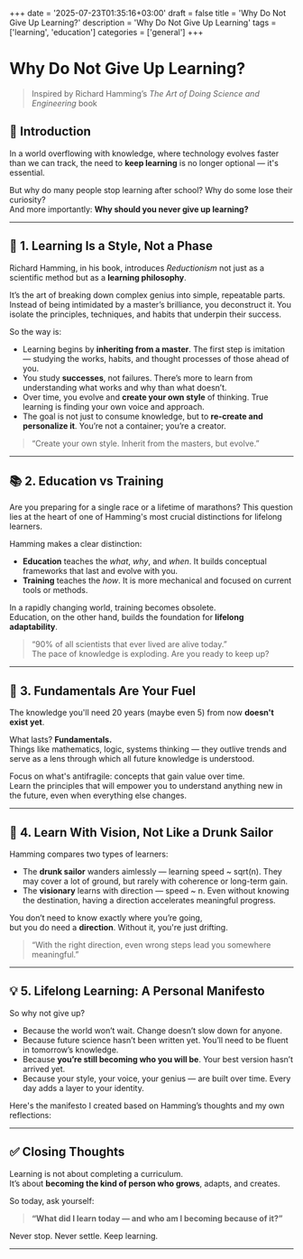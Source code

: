 +++
date = '2025-07-23T01:35:16+03:00'
draft = false
title = 'Why Do Not Give Up Learning?'
description = 'Why Do Not Give Up Learning'
tags = ['learning', 'education']
categories = ['general']
+++

# Why Do Not Give Up Learning?

> Inspired by Richard Hamming’s *The Art of Doing Science and Engineering* book

## 🎯 Introduction

In a world overflowing with knowledge, where technology evolves faster than we can track, the need to **keep learning** is no longer optional — it's essential.

But why do many people stop learning after school? Why do some lose their curiosity?  
And more importantly: **Why should you never give up learning?**

---

## 🧠 1. Learning Is a Style, Not a Phase

Richard Hamming, in his book, introduces *Reductionism* not just as a scientific method but as a **learning philosophy**.

It’s the art of breaking down complex genius into simple, repeatable parts. Instead of being intimidated by a master’s brilliance, you deconstruct it. You isolate the principles, techniques, and habits that underpin their success.

So the way is:

- Learning begins by **inheriting from a master**. The first step is imitation — studying the works, habits, and thought processes of those ahead of you.
- You study **successes**, not failures. There’s more to learn from understanding what works and why than what doesn’t.
- Over time, you evolve and **create your own style** of thinking. True learning is finding your own voice and approach.
- The goal is not just to consume knowledge, but to **re-create and personalize it**. You’re not a container; you’re a creator.

> “Create your own style. Inherit from the masters, but evolve.”

---

## 📚 2. Education vs Training

Are you preparing for a single race or a lifetime of marathons? This question lies at the heart of one of Hamming's most crucial distinctions for lifelong learners.

Hamming makes a clear distinction:

- **Education** teaches the *what*, *why*, and *when*. It builds conceptual frameworks that last and evolve with you.
- **Training** teaches the *how*. It is more mechanical and focused on current tools or methods.

In a rapidly changing world, training becomes obsolete.  
Education, on the other hand, builds the foundation for **lifelong adaptability**.

> “90% of all scientists that ever lived are alive today.”  
> The pace of knowledge is exploding. Are you ready to keep up?

---

## 🧱 3. Fundamentals Are Your Fuel

The knowledge you'll need 20 years (maybe even 5) from now **doesn't exist yet**.

What lasts? **Fundamentals.**  
Things like mathematics, logic, systems thinking — they outlive trends and serve as a lens through which all future knowledge is understood.

Focus on what's antifragile: concepts that gain value over time.  
Learn the principles that will empower you to understand anything new in the future, even when everything else changes.

---

## 🧭 4. Learn With Vision, Not Like a Drunk Sailor

Hamming compares two types of learners:

- The **drunk sailor** wanders aimlessly — learning speed ~ sqrt(n). They may cover a lot of ground, but rarely with coherence or long-term gain.
- The **visionary** learns with direction — speed ~ n. Even without knowing the destination, having a direction accelerates meaningful progress.

You don’t need to know exactly where you’re going,  
but you do need a **direction**. Without it, you're just drifting.

> “With the right direction, even wrong steps lead you somewhere meaningful.”

---

## 💡 5. Lifelong Learning: A Personal Manifesto

So why not give up?

- Because the world won’t wait. Change doesn’t slow down for anyone.
- Because future science hasn’t been written yet. You’ll need to be fluent in tomorrow’s knowledge.
- Because **you’re still becoming who you will be**. Your best version hasn’t arrived yet.
- Because your style, your voice, your genius — are built over time. Every day adds a layer to your identity.

Here's the manifesto I created based on Hamming’s thoughts and my own reflections:

---

## ✅ Closing Thoughts

Learning is not about completing a curriculum.  
It’s about **becoming the kind of person who grows**, adapts, and creates.

So today, ask yourself:

> **“What did I learn today — and who am I becoming because of it?”**

Never stop. Never settle. Keep learning.

---
